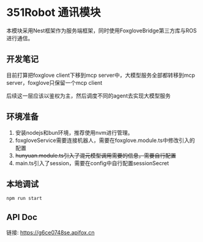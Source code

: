 # 351Robot 通讯模块
本模块采用Nest框架作为服务端框架，同时使用FoxgloveBridge第三方库与ROS进行通信。

## 开发笔记

目前打算把foxglove client下移到mcp server中，大模型服务全部都转移到mcp server，foxglove只保留一个mcp client

后续这一层应该以鉴权为主，然后调度不同的agent去实现大模型服务



## 环境准备
1. 安装nodejs和bun环境，推荐使用nvm进行管理。
2. foxgloveService需要连接机器人，需要在foxglove.module.ts中修改引入的配置
3. ~~hunyuan.module.ts引入了混元模型调用需要的信息，需要自行配置~~
4. main.ts引入了session，需要在config中自行配置sessionSecret

## 本地调试
```
npm run start
```

## API Doc
链接: https://g6ce0748se.apifox.cn